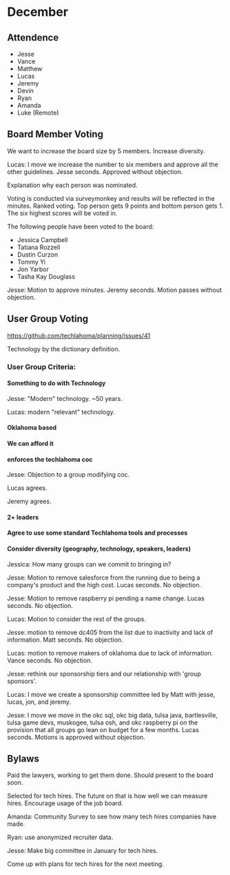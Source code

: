# December

## Attendence
* Jesse
* Vance
* Matthew
* Lucas
* Jeremy
* Devin
* Ryan
* Amanda
* Luke (Remote)


## Board Member Voting

We want to increase the board size by 5 members. Increase diversity.

Lucas: I move we increase the number to six members and approve all the other guidelines. Jesse seconds. Approved without objection.

Explanation why each person was nominated.

Voting is conducted via surveymonkey and results will be reflected in the minutes. Ranked voting. Top person gets 9 points and bottom person gets 1. The six highest scores will be voted in.

The following people have been voted to the board:
* Jessica Campbell
* Tatiana Rozzell
* Dustin Curzon
* Tommy Yi
* Jon Yarbor
* Tasha Kay Douglass

Jesse: Motion to approve minutes. Jeremy seconds. Motion passes without objection.

## User Group Voting

https://github.com/techlahoma/planning/issues/41

Technology by the dictionary definition.

### User Group Criteria:

#### Something to do with Technology

Jesse: "Modern" technology. ~50 years.

Lucas: modern "relevant" technology.

#### Oklahoma based

#### We can afford it

#### enforces the techlahoma coc

Jesse: Objection to a group modifying coc.

Lucas agrees.

Jeremy agrees.

#### 2+ leaders

#### Agree to use some standard Techlahoma tools and processes

#### Consider diversity (geography, technology, speakers, leaders)

Jessica: How many groups can we commit to bringing in?

Jesse: Motion to remove salesforce from the running due to being a company's product and the high cost. Lucas seconds. No objection.

Jesse: Motion to remove raspberry pi pending a name change. Lucas seconds. No objection.

Lucas: Motion to consider the rest of the groups.

Jesse: motion to remove dc405 from the list due to inactivity and lack of information. Matt seconds. No objection.

Lucas: motion to remove makers of oklahoma due to lack of information. Vance seconds. No objection.

Jesse: rethink our sponsorship tiers and our relationship with 'group sponsors'.

Lucas: I move we create a sponsorship committee led by Matt with jesse, lucas, jon, and jeremy.

Jesse: I move we move in the okc sql, okc big data, tulsa java, bartlesville, tulsa game devs, muskogee, tulsa osh, and okc raspberry pi on the provision that all groups go lean on budget for a few months. Lucas seconds. Motions is approved without objection.

## Bylaws

Paid the lawyers, working to get them done. Should present to the board soon.

Selected for tech hires. The future on that is how well we can measure hires. Encourage usage of the job board.

Amanda: Community Survey to see how many tech hires companies have made.

Ryan: use anonymized recruiter data.

Jesse: Make big committee in January for tech hires.

Come up with plans for tech hires for the next meeting.

